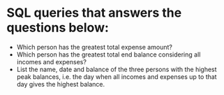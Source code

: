 # SQL queries that answers the questions below:
  * Which person has the greatest total expense amount?
  * Which person has the greatest total end balance considering all incomes and expenses?
  * List the name, date and balance of the three persons with the highest peak balances, i.e. the day when all incomes and expenses up to that day gives the highest balance.

